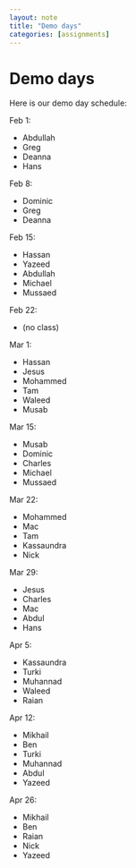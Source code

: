 ```yaml
---
layout: note
title: "Demo days"
categories: [assignments]
---
```


# Demo days

Here is our demo day schedule:


Feb 1:

- Abdullah
- Greg
- Deanna
- Hans

Feb 8:

- Dominic
- Greg
- Deanna

Feb 15:

- Hassan
- Yazeed
- Abdullah
- Michael
- Mussaed

Feb 22:

- (no class)

Mar 1:

- Hassan
- Jesus
- Mohammed
- Tam
- Waleed
- Musab

Mar 15:

- Musab
- Dominic
- Charles
- Michael
- Mussaed

Mar 22:

- Mohammed
- Mac
- Tam
- Kassaundra
- Nick

Mar 29:

- Jesus
- Charles
- Mac
- Abdul
- Hans

Apr 5:

- Kassaundra
- Turki
- Muhannad
- Waleed
- Raian

Apr 12:

- Mikhail
- Ben
- Turki
- Muhannad
- Abdul
- Yazeed

Apr 26:

- Mikhail
- Ben
- Raian
- Nick
- Yazeed

